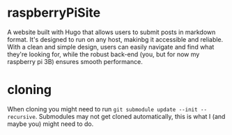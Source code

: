 # raspberryPiSite

A website built with Hugo that allows users to submit posts in markdown format. It's designed to run on any host, makinbg it accessible and reliable. With a clean and simple design, users can easily navigate and find what they're looking for, while the robust back-end (you, but for now my raspberry pi 3B) ensures smooth performance.

# cloning

When cloning you might need to run `git submodule update --init --recursive`. Submodules may not get cloned automatically, this is what I (and maybe you) might need to do.
